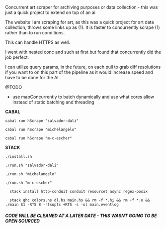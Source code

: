 Concurrent art scraper for archiving purposes or data collection - this was just a quick project to extend on top of an ai

The website I am scraping for art, as this was a quick project for art data collection, throws some links up as (1). It is faster to concurrently scrape (1) rather than to run conditions. 

This can handle HTTPS as well.

I went with nested conc and such at first but found that concurrently did the job perfect.

I can utilize query params, in the future, on each pull to grab diff resolutions if you want to on this part of the pipeline as it would increase speed and have to be done for the AI. 


@TODO
 - use mapConcurrently to batch dynamically and use what cores allow instead of static batching and threading
 
**CABAL**
 
`cabal run hScrape "salvador-dali"`

`cabal run hScrape "michelangelo"`

`cabal run hScrape "m-c-escher"`



**STACK**
 
 `./install.sh`

`./run.sh "salvador-dali"`

`./run.sh "michelangelo"`

`./run.sh "m-c-escher"`


``` install packages with stack.
  stack install http-conduit conduit resourcet async regex-posix
```
``` just use the ./run.sh <artist-name> script
  stack ghc colors.hs dl.hs main.hs && rm -f *.hi && rm -f *.o && ./main $1 -RTS 8 -rtsopts +RTS -s -ol main.eventlog
```

##### CODE WILL BE CLEANED AT A LATER DATE - THIS WASNT GOING TO BE OPEN SOURCED
